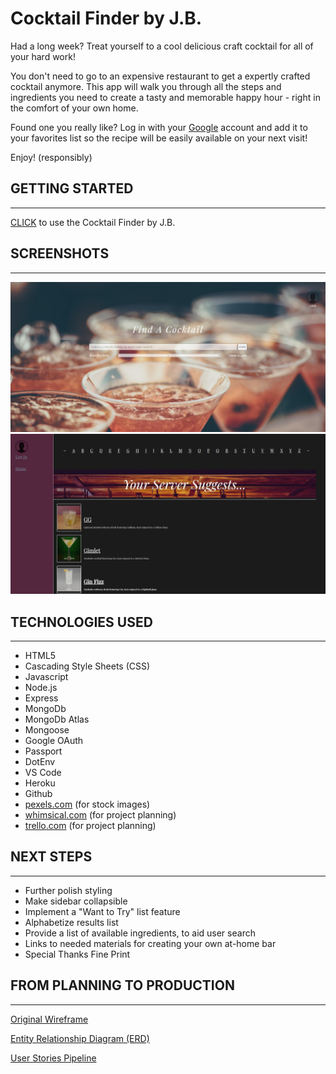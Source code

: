 # Cocktail Finder by J.B.
Had a long week?  Treat yourself to a cool delicious craft cocktail for all of your hard work!  

You don't need to go to an expensive restaurant to get a expertly crafted cocktail anymore.  This app will walk you through all the steps and ingredients you need to create a tasty and memorable happy hour - right in the comfort of your own home.  

Found one you really like?  Log in with your [Google](https://google.com) account and add it to your favorites list so the recipe will be easily available on your next visit!

Enjoy! (responsibly)

## GETTING STARTED
---

[CLICK](https://cocktail-finder-by-jb.herokuapp.com/) to use the Cocktail Finder by J.B.

## SCREENSHOTS
---

<img src='cocktailfinder-screenshot2.jpg'>
<img src='cocktailfinder-screenshot1.jpg'>

## TECHNOLOGIES USED
---

- HTML5
- Cascading Style Sheets (CSS)
- Javascript
- Node.js
- Express
- MongoDb
- MongoDb Atlas
- Mongoose
- Google OAuth
- Passport
- DotEnv
- VS Code
- Heroku
- Github
- [pexels.com](https://pexels.com) (for stock images)
- [whimsical.com](https://whimsical.com) (for project planning)
- [trello.com](https://trello.com) (for project planning)

## NEXT STEPS
---

- Further polish styling
- Make sidebar collapsible
- Implement a "Want to Try" list feature
- Alphabetize results list
- Provide a list of available ingredients, to aid user search
- Links to needed materials for creating your own at-home bar
- Special Thanks Fine Print

## FROM PLANNING TO PRODUCTION
---

[Original Wireframe](https://whimsical.com/cocktail-finder-wireframe-S3zCjss3aN3hXGsvAwCiGx)

[Entity Relationship Diagram (ERD)](https://whimsical.com/cocktail-finder-erd-PVW4RejwMdHda3WoEgY8py)

[User Stories Pipeline](https://trello.com/b/YW3U20QO/user-stories-project-2)